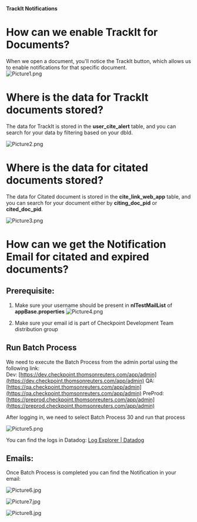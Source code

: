        
**TrackIt Notifications**

How can we enable TrackIt for Documents?
========================================

When we open a document, you'll notice the TrackIt button, which allows us to enable notifications for that specific document.  
![Picture1.png](/.attachments/Picture1-c831f05c-9ca4-4905-a648-ad0e71932efe.png)

Where is the data for TrackIt documents stored?
===============================================

The data for TrackIt is stored in the **user_cite_alert** table, and you can search for your data by filtering based on your dbId.  
  
![Picture2.png](/.attachments/Picture2-b594b035-06be-4cfc-965e-f849a4d96fa5.png)

Where is the data for citated documents stored?
===============================================

The data for Citated document is stored in the **cite_link_web_app** table, and you can search for your document either by **citing_doc_pid** or **cited_doc_pid**.  
  
![Picture3.png](/.attachments/Picture3-e7b8b99e-dba4-4ce5-bacd-03ee0f59ff97.png)

  
How can we get the Notification Email for citated and expired documents?
===========================================================================

Prerequisite:
-------------

1) Make sure your username should be present in **nlTestMailList** of **appBase.properties**
![Picture4.png](/.attachments/Picture4-1d89d213-2750-4de8-81ac-08588f37b1a4.png) 
  
2) Make sure your email id is part of Checkpoint Development Team distribution group

Run Batch Process
-----------------

We need to execute the Batch Process from the admin portal using the following link:  
Dev: [https://dev.checkpoint.thomsonreuters.com/app/admin](https://dev.checkpoint.thomsonreuters.com/app/admin)
QA: [https://qa.checkpoint.thomsonreuters.com/app/admin](https://qa.checkpoint.thomsonreuters.com/app/admin)
PreProd: [https://preprod.checkpoint.thomsonreuters.com/app/admin](https://preprod.checkpoint.thomsonreuters.com/app/admin)

After logging in, we need to select Batch Process 30 and run that process  
  
![Picture5.png](/.attachments/Picture5-fb98f53f-54a8-4ac1-a632-88f553369498.png)
  
You can find the logs in Datadog: [Log Explorer | Datadog](https://trta-cp-prod.datadoghq.com/logs?query=source%3Acitealert%20env%3Aci-cp-use1&agg_m=count&agg_m_source=base&agg_t=count&cols=host%2Cservice&fromUser=true&messageDisplay=inline&refresh_mode=sliding&storage=hot&stream_sort=desc&viz=stream&from_ts=1731345903023&to_ts=1733937903023&live=true)

Emails:
-------

Once Batch Process is completed you can find the Notification in your email:  
  
![Picture6.jpg](/.attachments/Picture6-78236210-60ab-48ed-ba9f-8bbc286bac15.jpg)

![Picture7.jpg](/.attachments/Picture7-9ce68758-c644-469f-82d8-80949921ae55.jpg)

![Picture8.jpg](/.attachments/Picture8-73088122-ca00-4e15-97bc-e0a6f7456769.jpg)